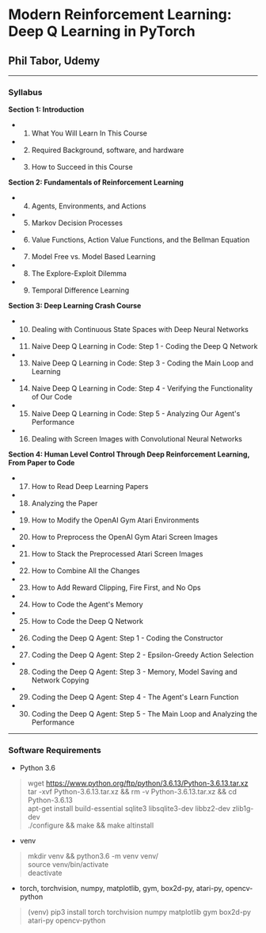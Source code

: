 # Modern Reinforcement Learning: Deep Q Learning in PyTorch
## Phil Tabor, Udemy

****

### Syllabus

**Section 1: Introduction**
- 1. What You Will Learn In This Course  
- 2. Required Background, software, and hardware  
- 3. How to Succeed in this Course  

**Section 2: Fundamentals of Reinforcement Learning**
- 4. Agents, Environments, and Actions  
- 5. Markov Decision Processes  
- 6. Value Functions, Action Value Functions, and the Bellman Equation  
- 7. Model Free vs. Model Based Learning  
- 8. The Explore-Exploit Dilemma  
- 9. Temporal Difference Learning  

**Section 3: Deep Learning Crash Course**
- 10. Dealing with Continuous State Spaces with Deep Neural Networks  
- 11. Naive Deep Q Learning in Code: Step 1 - Coding the Deep Q Network  
- 13. Naive Deep Q Learning in Code: Step 3 - Coding the Main Loop and Learning  
- 14. Naive Deep Q Learning in Code: Step 4 - Verifying the Functionality of Our Code  
- 15. Naive Deep Q Learning in Code: Step 5 - Analyzing Our Agent's Performance  
- 16. Dealing with Screen Images with Convolutional Neural Networks  

**Section 4: Human Level Control Through Deep Reinforcement Learning, From Paper to Code**
- 17. How to Read Deep Learning Papers
- 18. Analyzing the Paper
- 19. How to Modify the OpenAI Gym Atari Environments
- 20. How to Preprocess the OpenAI Gym Atari Screen Images
- 21. How to Stack the Preprocessed Atari Screen Images
- 22. How to Combine All the Changes
- 23. How to Add Reward Clipping, Fire First, and No Ops
- 24. How to Code the Agent's Memory
- 25. How to Code the Deep Q Network
- 26. Coding the Deep Q Agent: Step 1 - Coding the Constructor
- 27. Coding the Deep Q Agent: Step 2 - Epsilon-Greedy Action Selection
- 28. Coding the Deep Q Agent: Step 3 - Memory, Model Saving and Network Copying
- 29. Coding the Deep Q Agent: Step 4 - The Agent's Learn Function
- 30. Coding the Deep Q Agent: Step 5 - The Main Loop and Analyzing the Performance

****

### Software Requirements

- Python 3.6
> wget https://www.python.org/ftp/python/3.6.13/Python-3.6.13.tar.xz  
> tar -xvf Python-3.6.13.tar.xz && rm -v Python-3.6.13.tar.xz && cd Python-3.6.13  
> apt-get install build-essential sqlite3 libsqlite3-dev libbz2-dev zlib1g-dev  
> ./configure && make && make altinstall  

- venv
> mkdir venv && python3.6 -m venv venv/  
> source venv/bin/activate  
> deactivate  

- torch, torchvision, numpy, matplotlib, gym, box2d-py, atari-py, opencv-python  
> (venv) pip3 install torch torchvision numpy matplotlib gym box2d-py atari-py opencv-python  


